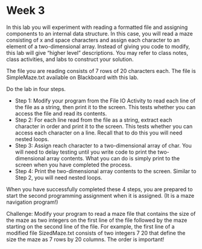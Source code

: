 # Week 3

In this lab you will experiment with reading a formatted file and assigning components to an internal data structure. In this case, you will read a maze consisting of x and space characters and assign each character to an element of a two-dimensional array. Instead of giving you code to modify, this lab will give “higher level” descriptions. You may refer to class notes, class activities, and labs to construct your solution.

The file you are reading consists of 7 rows of 20 characters each. The file is SimpleMaze.txt available on Blackboard with this lab.

Do the lab in four steps.
- Step 1: Modify your program from the File IO Activity to read each line of the file as a string, then print it to the screen. This tests whether you can access the file and read its contents.
- Step 2: For each line read from the file as a string, extract each character in order and print it to the screen. This tests whether you can access each character on a line. Recall that to do this you will need nested loops.
- Step 3: Assign reach character to a two-dimensional array of char. You will need to delay testing until you write code to print the two-dimensional array contents. What you can do is simply print to the screen when you have completed the process.
- Step 4: Print the two-dimensional array contents to the screen. Similar to Step 2, you will need nested loops.

When you have successfully completed these 4 steps, you are prepared to start the second programming assignment when it is assigned. (It is a maze navigation program!)

Challenge: Modify your program to read a maze file that contains the size of the maze as two integers on the first line of the file followed by the maze starting on the second line of the file. For example, the first line of a modified file SizedMaze.txt consists of
two integers 7 20 that define the size the maze as 7 rows by 20 columns. The order is important!